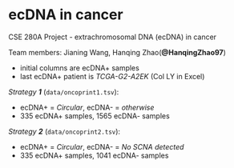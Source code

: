 # ecDNA in cancer

CSE 280A Project - extrachromosomal DNA (ecDNA) in cancer

Team members: Jianing Wang, Hanqing Zhao(**@HanqingZhao97**)

* initial columns are ecDNA+ samples
* last ecDNA+ patient is *TCGA-G2-A2EK* (Col LY in Excel)

*Strategy **1*** (`data/oncoprint1.tsv`):

* ecDNA+ = *Circular*, ecDNA- = *otherwise*
* 335 ecDNA+ samples, 1565 ecDNA- samples

*Strategy **2*** (`data/oncoprint2.tsv`):

* ecDNA+ = *Circular*, ecDNA- = *No SCNA detected*
* 335 ecDNA+ samples, 1041 ecDNA- samples
